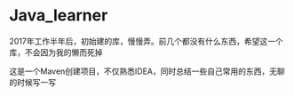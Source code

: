 # Java_learner
2017年工作半年后，初始建的库，慢慢弄。前几个都没有什么东西，希望这一个库，不会因为我的懒而死掉

这是一个Maven创建项目，不仅熟悉IDEA，同时总结一些自己常用的东西，无聊的时候写一写